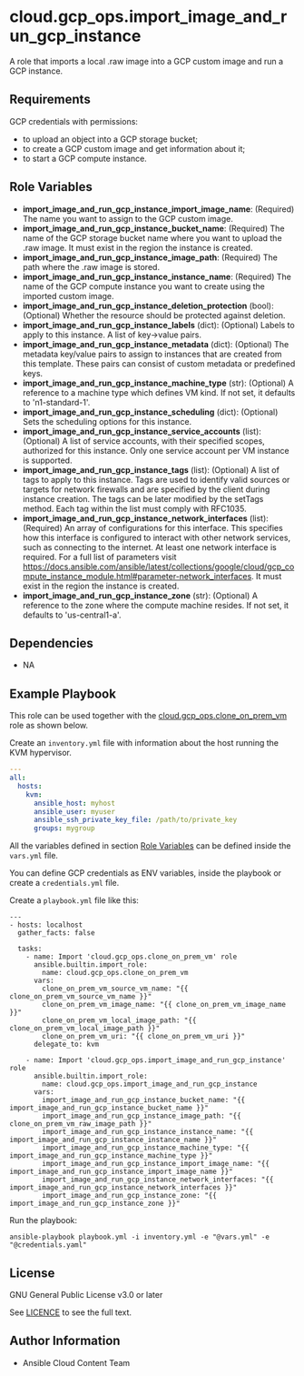 cloud.gcp_ops.import_image_and_run_gcp_instance
=================================

A role that imports a local .raw image into a GCP custom image and run a GCP instance.

Requirements
------------

GCP credentials with permissions:
  * to upload an object into a GCP storage bucket;
  * to create a GCP custom image and get information about it;
  * to start a GCP compute instance.

Role Variables
--------------

* **import_image_and_run_gcp_instance_import_image_name**: (Required) The name you want to assign to the GCP custom image.
* **import_image_and_run_gcp_instance_bucket_name**: (Required) The name of the GCP storage bucket name where you want to upload the .raw image. It must exist in the region the instance is created.
* **import_image_and_run_gcp_instance_image_path**: (Required) The path where the .raw image is stored.
* **import_image_and_run_gcp_instance_instance_name**: (Required) The name of the GCP compute instance you want to create using the imported custom image.
* **import_image_and_run_gcp_instance_deletion_protection** (bool): (Optional) Whether the resource should be protected against deletion.
* **import_image_and_run_gcp_instance_labels** (dict): (Optional) Labels to apply to this instance. A list of key->value pairs.
* **import_image_and_run_gcp_instance_metadata** (dict): (Optional) The metadata key/value pairs to assign to instances that are created from this template. These pairs can consist of custom metadata or predefined keys.
* **import_image_and_run_gcp_instance_machine_type** (str): (Optional) A reference to a machine type which defines VM kind. If not set, it defaults to 'n1-standard-1'.
* **import_image_and_run_gcp_instance_scheduling** (dict): (Optional) Sets the scheduling options for this instance.
* **import_image_and_run_gcp_instance_service_accounts** (list): (Optional) A list of service accounts, with their specified scopes, authorized for this instance. Only one service account per VM instance is supported.
* **import_image_and_run_gcp_instance_tags** (list): (Optional) A list of tags to apply to this instance. Tags are used to identify valid sources or targets for network firewalls and are specified by the client during instance creation. The tags can be later modified by the setTags method. Each tag within the list must comply with RFC1035.
* **import_image_and_run_gcp_instance_network_interfaces** (list): (Required) An array of configurations for this interface. This specifies how this interface is configured to interact with other network services, such as connecting to the internet. At least one network interface is required. For a full list of parameters visit https://docs.ansible.com/ansible/latest/collections/google/cloud/gcp_compute_instance_module.html#parameter-network_interfaces. It must exist in the region the instance is created.
* **import_image_and_run_gcp_instance_zone** (str): (Optional) A reference to the zone where the compute machine resides. If not set, it defaults to 'us-central1-a'.

Dependencies
------------

- NA

Example Playbook
----------------
This role can be used together with the [cloud.gcp_ops.clone_on_prem_vm](../clone_on_prem_vm/README.md) role as shown below.

Create an ``inventory.yml`` file with information about the host running the KVM hypervisor.

```yaml
---
all:
  hosts:
    kvm:
      ansible_host: myhost
      ansible_user: myuser
      ansible_ssh_private_key_file: /path/to/private_key
      groups: mygroup
```

All the variables defined in section [Role Variables](#role-variables) can be defined inside the ``vars.yml`` file.

You can define GCP credentials as ENV variables, inside the playbook or create a ``credentials.yml`` file.

Create a ``playbook.yml`` file like this:

```
---
- hosts: localhost
  gather_facts: false

  tasks:
    - name: Import 'cloud.gcp_ops.clone_on_prem_vm' role
      ansible.builtin.import_role:
        name: cloud.gcp_ops.clone_on_prem_vm
      vars:
        clone_on_prem_vm_source_vm_name: "{{ clone_on_prem_vm_source_vm_name }}"
        clone_on_prem_vm_image_name: "{{ clone_on_prem_vm_image_name }}"
        clone_on_prem_vm_local_image_path: "{{ clone_on_prem_vm_local_image_path }}"
        clone_on_prem_vm_uri: "{{ clone_on_prem_vm_uri }}"
      delegate_to: kvm

    - name: Import 'cloud.gcp_ops.import_image_and_run_gcp_instance' role
      ansible.builtin.import_role:
        name: cloud.gcp_ops.import_image_and_run_gcp_instance
      vars:
        import_image_and_run_gcp_instance_bucket_name: "{{ import_image_and_run_gcp_instance_bucket_name }}"
        import_image_and_run_gcp_instance_image_path: "{{ clone_on_prem_vm_raw_image_path }}"
        import_image_and_run_gcp_instance_instance_name: "{{ import_image_and_run_gcp_instance_instance_name }}"
        import_image_and_run_gcp_instance_machine_type: "{{ import_image_and_run_gcp_instance_machine_type }}"
        import_image_and_run_gcp_instance_import_image_name: "{{ import_image_and_run_gcp_instance_import_image_name }}"
        import_image_and_run_gcp_instance_network_interfaces: "{{ import_image_and_run_gcp_instance_network_interfaces }}"
        import_image_and_run_gcp_instance_zone: "{{ import_image_and_run_gcp_instance_zone }}"
```

Run the playbook:

```shell
ansible-playbook playbook.yml -i inventory.yml -e "@vars.yml" -e "@credentials.yaml"
```

License
-------

GNU General Public License v3.0 or later

See [LICENCE](https://github.com/redhat-cop/cloud.gcp_ops/blob/main/LICENSE) to see the full text.

Author Information
------------------

- Ansible Cloud Content Team

